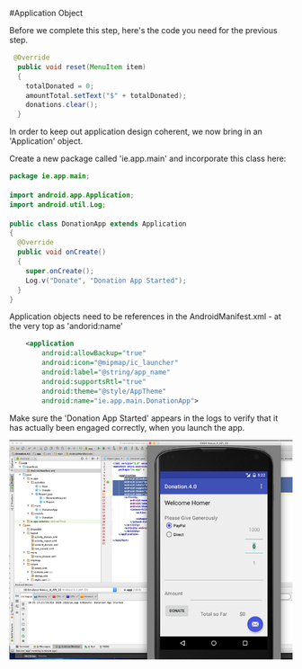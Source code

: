 #Application Object

Before we complete this step, here's the code you need for the previous step.

~~~java
 @Override
  public void reset(MenuItem item)
  {
    totalDonated = 0;
    amountTotal.setText("$" + totalDonated);
    donations.clear();
  }
~~~

In order to keep out application design coherent, we now bring in an 'Application' object.

Create a new package called 'ie.app.main' and incorporate this class here:

~~~java
package ie.app.main;

import android.app.Application;
import android.util.Log;

public class DonationApp extends Application
{
  @Override
  public void onCreate()
  {
    super.onCreate();
    Log.v("Donate", "Donation App Started");
  }
}
~~~

Application objects need to be references in the AndroidManifest.xml - at the very top as 'andorid:name'

~~~xml
    <application
        android:allowBackup="true"
        android:icon="@mipmap/ic_launcher"
        android:label="@string/app_name"
        android:supportsRtl="true"
        android:theme="@style/AppTheme"
        android:name="ie.app.main.DonationApp">
~~~

Make sure the 'Donation App Started' appears in the logs to verify that it has actually been engaged correctly, when you launch the app.

![](../img/lab5s401.png)


